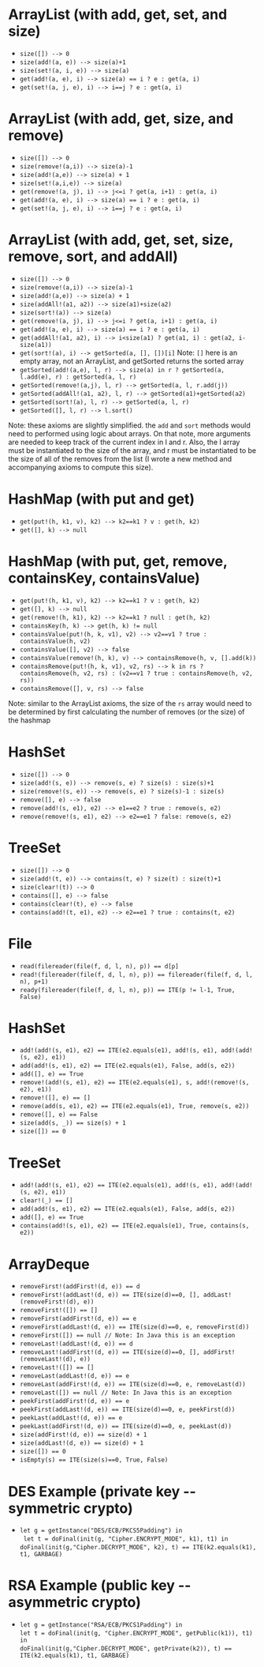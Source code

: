ArrayList (with add, get, set, and size)
=========
* `size([]) --> 0`
* `size(add!(a, e)) --> size(a)+1`
* `size(set!(a, i, e)) --> size(a)`
* `get(add!(a, e), i) --> size(a) == i ? e : get(a, i)`
* `get(set!(a, j, e), i) --> i==j ? e : get(a, i)`

ArrayList (with add, get, size, and remove)
=========
* `size([]) --> 0`
* `size(remove!(a,i)) --> size(a)-1`
* `size(add!(a,e)) --> size(a) + 1`
* `size(set!(a,i,e)) --> size(a)`
* `get(remove!(a, j), i) --> j<=i ? get(a, i+1) : get(a, i)`
* `get(add!(a, e), i) --> size(a) == i ? e : get(a, i)`
* `get(set!(a, j, e), i) --> i==j ? e : get(a, i)`

ArrayList (with add, get, set, size, remove, sort, and addAll)
=========
* `size([]) --> 0`
* `size(remove!(a,i)) --> size(a)-1`
* `size(add!(a,e)) --> size(a) + 1`
* `size(addAll!(a1, a2)) --> size(a1)+size(a2)`
* `size(sort!(a)) --> size(a)`
* `get(remove!(a, j), i) --> j<=i ? get(a, i+1) : get(a, i)`
* `get(add!(a, e), i) --> size(a) == i ? e : get(a, i)`
* `get(addAll!(a1, a2), i) --> i<size(a1) ? get(a1, i) : get(a2, i-size(a1))`
* `get(sort!(a), i) --> getSorted(a, [], [])[i]` Note: `[]` here is an empty array, not an ArrayList, and getSorted returns the sorted array
* `getSorted(add!(a,e), l, r) --> size(a) in r ? getSorted(a, l.add(e), r) : getSorted(a, l, r)`
* `getSorted(remove!(a,j), l, r) --> getSorted(a, l, r.add(j))`
* `getSorted(addAll!(a1, a2), l, r) --> getSorted(a1)+getSorted(a2)`
* `getSorted(sort!(a), l, r) --> getSorted(a, l, r)`
* `getSorted([], l, r) --> l.sort()`

Note: these axioms are slightly simplified. the `add` and `sort` methods would need to performed using logic about arrays. On that note, more arguments are needed to keep track of the current index in l and r. Also, the l array must be instantiated to the size of the array, and r must be instantiated to be the size of all of the removes from the list (I wrote a new method and accompanying axioms to compute this size).

HashMap (with put and get)
======
* `get(put!(h, k1, v), k2) --> k2==k1 ? v : get(h, k2)`
* `get([], k) --> null`

HashMap (with put, get, remove, containsKey, containsValue)
======
* `get(put!(h, k1, v), k2) --> k2==k1 ? v : get(h, k2)`
* `get([], k) --> null`
* `get(remove!(h, k1), k2) --> k2==k1 ? null : get(h, k2)`
* `containsKey(h, k) --> get(h, k) != null`
* `containsValue(put!(h, k, v1), v2) --> v2==v1 ? true : containsValue(h, v2)`
* `containsValue([], v2) --> false`
* `containsValue(remove!(h, k), v) --> containsRemove(h, v, [].add(k))`
* `containsRemove(put!(h, k, v1), v2, rs) --> k in rs ? containsRemove(h, v2, rs) : (v2==v1 ? true : containsRemove(h, v2, rs))`
* `containsRemove([], v, rs) --> false`

Note: similar to the ArrayList axioms, the size of the `rs` array would need to be determined by first calculating the number of removes (or the size) of the hashmap

HashSet
======
* `size([]) --> 0`
* `size(add!(s, e)) --> remove(s, e) ? size(s) : size(s)+1`
* `size(remove!(s, e)) --> remove(s, e) ? size(s)-1 : size(s)`
* `remove([], e) --> false`
* `remove(add!(s, e1), e2) --> e1==e2 ? true : remove(s, e2)`
* `remove(remove!(s, e1), e2) --> e2==e1 ? false: remove(s, e2)`

TreeSet
======
* `size([]) --> 0`
* `size(add!(t, e)) --> contains(t, e) ? size(t) : size(t)+1`
* `size(clear!(t)) --> 0`
* `contains([], e) --> false`
* `contains(clear!(t), e) --> false`
* `contains(add!(t, e1), e2) --> e2==e1 ? true : contains(t, e2)`

File
======
* `read(filereader(file(f, d, l, n), p)) == d[p]`
* `read!(filereader(file(f, d, l, n), p)) == filereader(file(f, d, l, n), p+1)`
* `ready(filereader(file(f, d, l, n), p)) == ITE(p != l-1, True, False)`

HashSet
=======

* `add!(add!(s, e1), e2) == ITE(e2.equals(e1), add!(s, e1), add!(add!(s, e2), e1))`
* `add(add!(s, e1), e2) == ITE(e2.equals(e1), False, add(s, e2))`
* `add([], e) == True`
* `remove!(add!(s, e1), e2) == ITE(e2.equals(e1), s, add!(remove!(s, e2), e1))`
* `remove!([], e) == []`
* `remove(add(s, e1), e2) == ITE(e2.equals(e1), True, remove(s, e2))`
* `remove([], e) == False`
* `size(add(s, _)) == size(s) + 1`
* `size([]) == 0`

TreeSet
=======

* `add!(add!(s, e1), e2) == ITE(e2.equals(e1), add!(s, e1), add!(add!(s, e2), e1))`
* `clear!(_) == []`
* `add(add!(s, e1), e2) == ITE(e2.equals(e1), False, add(s, e2))`
* `add([], e) == True`
* `contains(add!(s, e1), e2) == ITE(e2.equals(e1), True, contains(s, e2))`

ArrayDeque
==========

* `removeFirst!(addFirst!(d, e)) == d`
* `removeFirst!(addLast!(d, e)) == ITE(size(d)==0, [], addLast!(removeFirst!(d), e))`
* `removeFirst!([]) == []`
* `removeFirst(addFirst!(d, e)) == e`
* `removeFirst(addLast!(d, e)) == ITE(size(d)==0, e, removeFirst(d))`
* `removeFirst([]) == null // Note: In Java this is an exception`
* `removeLast!(addLast!(d, e)) == d`
* `removeLast!(addFirst!(d, e)) == ITE(size(d)==0, [], addFirst!(removeLast!(d), e))`
* `removeLast!([]) == []`
* `removeLast(addLast!(d, e)) == e`
* `removeLast(addFirst!(d, e)) == ITE(size(d)==0, e, removeLast(d))`
* `removeLast([]) == null // Note: In Java this is an exception`
* `peekFirst(addFirst!(d, e)) == e`
* `peekFirst(addLast!(d, e)) == ITE(size(d)==0, e, peekFirst(d))`
* `peekLast(addLast!(d, e)) == e`
* `peekLast(addFirst!(d, e)) == ITE(size(d)==0, e, peekLast(d))`
* `size(addFirst!(d, e)) == size(d) + 1`
* `size(addLast!(d, e)) == size(d) + 1`
* `size([]) == 0`
* `isEmpty(s) == ITE(size(s)==0, True, False)`

DES Example (private key -- symmetric crypto)
===========

* `let g = getInstance("DES/ECB/PKCS5Padding") in` <br />
  ` let t = doFinal(init(g, "Cipher.ENCRYPT_MODE", k1), t1) in` <br /> 
   `doFinal(init(g,"Cipher.DECRYPT_MODE", k2), t) == ITE(k2.equals(k1), t1, GARBAGE)`

RSA Example (public key -- asymmetric crypto)
=========== 

* `let g = getInstance("RSA/ECB/PKCS1Padding") in` <br />
  `let t = doFinal(init(g, "Cipher.ENCRYPT_MODE", getPublic(k1)), t1) in` <br />
   `doFinal(init(g,"Cipher.DECRYPT_MODE", getPrivate(k2)), t) == ITE(k2.equals(k1), t1, GARBAGE)`